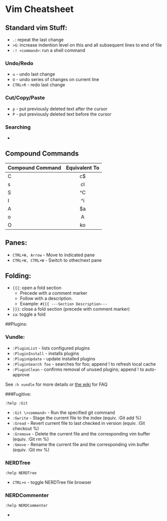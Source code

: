 # Vim Cheatsheet

## Standard vim Stuff:
* `.`: repeat the last change
* `>G`: increase indention level on this and all subsequent lines to end of file
* `:! <command>`: run a shell command

### Undo/Redo

* `u` - undo last change
* `U` - undo series of changes on current line
* `CTRL+R` - redo last change

### Cut/Copy/Paste

* `p` - put previously deleted text after the cursor
* `P` - put previously deleted text before the cursor


### Searching

* 

## Compound Commands

|Compound Command | Equivalent To |
| --------------- |:-------------:|
| C               | c$            |
| s               | cl            |
| S               | ^C            |
| I               | ^i            |
| A               | $a            |
| o               | A<CR>         |
| O               | ko            |

## Panes:

* `CTRL+W, Arrow` - Move to indicated pane
* `CTRL+W, CTRL+W` - Switch to other/next pane

## Folding:
* `{{{`: open a fold section
  * Precede with a comment marker
  * Follow with a description. 
  * Example: `#{{{ ---Section Description---`
* `}}}`: close a fold section (precede with comment marker)
* `za`: toggle a fold

##Plugins:

### Vundle:
* `:PluginList` - lists configured plugins
* `:PluginInstall` - installs plugins
* `:PluginUpdate` - update installed plugins
* `:PluginSearch foo` - searches for foo; append ! to refresh local cache
* `:PluginClean` - confirms removal of unused plugins; append ! to auto-approve

See `:h vundle` for more details or [the wiki](https://github.com/VundleVim/Vundle.vim/wiki) for FAQ

###Fugitive:

`:help :Git`

- `:Git \<command>` - Run the specified git command
- `:Gwrite` - Stage the current file to the index (equiv. :Git add %)
- `:Gread` - Revert current file to last checked in version (equiv. :Git checkout %)
- `:Gremove` - Delete the current file and the corresponding vim buffer (equiv. :Git rm %)
- `:Gmove` - Rename the current file and the corresponding vim buffer (equiv. :Git mv %)

### NERDTree

`:help NERDTree`

* `CTRL+n` - toggle NERDTree file browser

### NERDCommenter

`:help NERDCommenter`

* 
